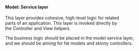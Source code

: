 #### Model: Service layer

This layer provides cohesive, high-level logic for related <br>
parts of an application. This layer is invoked directly by <br>
the Controller and View helpers. <br>

The business logic should be placed in the model service layer, <br>
and we should be aiming for fat models and skinny controllers.
